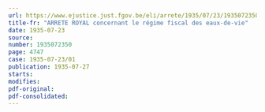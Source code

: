 ```yaml
---
url: https://www.ejustice.just.fgov.be/eli/arrete/1935/07/23/1935072350/justel
title-fr: "ARRETE ROYAL concernant le régime fiscal des eaux-de-vie"
date: 1935-07-23
source:
number: 1935072350
page: 4747
case: 1935-07-23/01
publication: 1935-07-27
starts:
modifies:
pdf-original:
pdf-consolidated:
---
```


